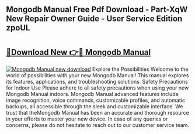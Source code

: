 ## Mongodb Manual Free Pdf Download - Part-XqW New Repair Owner Guide - User Service Edition zpoUL

# <h2><a href="http://cf22742.oget.top/?id=Mongodb+Manual">🔗Download New 👉🔴 Mongodb Manual</a></h2>

[![Mongodb Manual new download](https://i.imgur.com/5g1atiW.png)](http://cf22742.oget.top/?id=Mongodb+Manual)
Explore the Possibilities Welcome to the world of possibilities with your new Mongodb Manual! This manual explores its features, applications, and troubleshooting solutions. Safety Precautions for Indoor Use Please adhere to all safety precautions when using your new Mongodb Manual indoors. Mongodb Manual advanced features include image recognition, voice commands, customizable profiles, and automatic backups, all accessible through the sleek and customizable interface. We trust that theMongodb Manual has been an accurate and thorough resource in your efforts to master your new device. In case of any queries or concerns, please do not hesitate to reach out to our customer service team.
